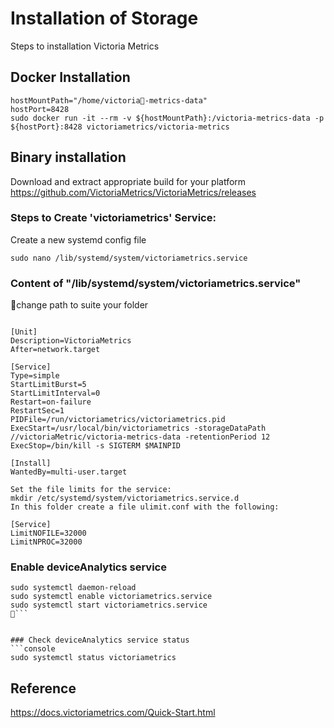 # Installation of Storage
Steps to installation Victoria Metrics

## Docker Installation 
```console
hostMountPath="/home/victoria-metrics-data"
hostPort=8428
sudo docker run -it --rm -v ${hostMountPath}:/victoria-metrics-data -p ${hostPort}:8428 victoriametrics/victoria-metrics
```

## Binary installation
Download and extract appropriate build for your platform 
https://github.com/VictoriaMetrics/VictoriaMetrics/releases

### Steps to Create 'victoriametrics' Service:

Create a new systemd config file 
```console
sudo nano /lib/systemd/system/victoriametrics.service
```

### Content of "/lib/systemd/system/victoriametrics.service"

change path to suite your folder

```console

[Unit]
Description=VictoriaMetrics
After=network.target

[Service]
Type=simple
StartLimitBurst=5
StartLimitInterval=0
Restart=on-failure
RestartSec=1
PIDFile=/run/victoriametrics/victoriametrics.pid
ExecStart=/usr/local/bin/victoriametrics -storageDataPath //victoriaMetric/victoria-metrics-data -retentionPeriod 12
ExecStop=/bin/kill -s SIGTERM $MAINPID

[Install]
WantedBy=multi-user.target

Set the file limits for the service:
mkdir /etc/systemd/system/victoriametrics.service.d
In this folder create a file ulimit.conf with the following:

[Service]
LimitNOFILE=32000
LimitNPROC=32000
```

### Enable deviceAnalytics service
```console
sudo systemctl daemon-reload
sudo systemctl enable victoriametrics.service
sudo systemctl start victoriametrics.service
```


### Check deviceAnalytics service status 
```console
sudo systemctl status victoriametrics
```

## Reference

https://docs.victoriametrics.com/Quick-Start.html

